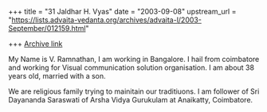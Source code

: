 +++
title = "31 Jaldhar H. Vyas"
date = "2003-09-08"
upstream_url = "https://lists.advaita-vedanta.org/archives/advaita-l/2003-September/012159.html"

+++
[Archive link](https://lists.advaita-vedanta.org/archives/advaita-l/2003-September/012159.html)

My Name is V. Ramnathan, I am working in Bangalore. I hail from coimbatore
and working for Visual communication solution organisation. I am about 38
years old, married with a son.

We are religious family trying to mainitain our traditiuons. I am follower
of Sri Dayananda Saraswati of Arsha Vidya Gurukulam at Anaikatty,
Coimbatore.

